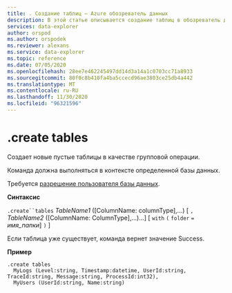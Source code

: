 ```yaml
---
title: . Создание таблиц — Azure обозреватель данных
description: В этой статье описывается создание таблиц в обозреватель данных Azure.
services: data-explorer
author: orspod
ms.author: orspodek
ms.reviewer: alexans
ms.service: data-explorer
ms.topic: reference
ms.date: 07/05/2020
ms.openlocfilehash: 28ee7e462245497dd14d3a14a1c0703cc71a8933
ms.sourcegitcommit: 80f0c8b410fa4ba5ccecd96ae3803ce25db4a442
ms.translationtype: MT
ms.contentlocale: ru-RU
ms.lasthandoff: 11/30/2020
ms.locfileid: "96321596"
---
```

# <a name="create-tables"></a>.create tables

Создает новые пустые таблицы в качестве групповой операции.

Команда должна выполняться в контексте определенной базы данных.

Требуется [разрешение пользователя базы данных](../management/access-control/role-based-authorization.md).

**Синтаксис**

`.create``tables` *TableName1* ([ColumnName: columnType],...) [ `,` *TableName2* ([ColumnName: ColumnType],...)...] [ `with` `(` `folder` `=` *имя_папки*] `)` ]

Если таблица уже существует, команда вернет значение Success.
 
**Пример** 

```kusto
.create tables 
  MyLogs (Level:string, Timestamp:datetime, UserId:string, TraceId:string, Message:string, ProcessId:int32),
  MyUsers (UserId:string, Name:string)
```
